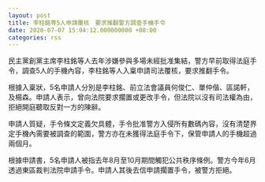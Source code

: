 ```yaml
---
layout: post
title: 李柱銘等5人申請覆核　要求推翻警方調查手機手令
date: 2020-07-07 15:04:12.000000000 +08:00
categories: rss
---
```


民主黨創黨主席李柱銘等人去年涉嫌參與多場未經批准集結，警方早前取得法庭手令，調查5人的手機內容，李柱銘等人入稟申請司法覆核，要求推翻手令。

根據入稟狀，5名申請人分別是李柱銘、前立法會議員何俊仁、單仲偕、區諾軒，及楊森。申請人表示，曾向法院要求擱置或更改手令，但法院以沒有司法權為由，拒絕開庭聽取反對一方的陳辭。

申請人質疑，手令條文定義欠具體，手令批准警方入侵所有數碼內容，沒有清楚界定手機內需要被調查的範圍，警方亦在未獲得法庭手令下，保管申請人的手機超過兩個月。

根據申請書，5名申請人被指去年8月至10月期間觸犯公共秩序條例。警方今年6月透過東區裁判法院申請手令。申請人其後去信申請擱置手令，被警方拒絕。
